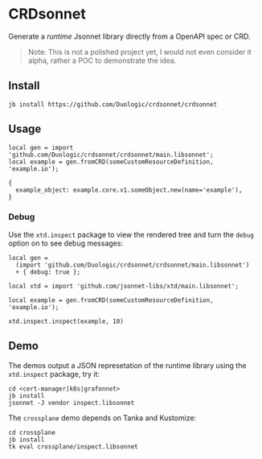 # CRDsonnet

Generate a *runtime* Jsonnet library directly from a OpenAPI spec or CRD.

> Note: This is not a polished project yet, I would not even consider it alpha, rather a
> POC to demonstrate the idea.

## Install

```console
jb install https://github.com/Duologic/crdsonnet/crdsonnet
```

## Usage

```jsonnet
local gen = import 'github.com/Duologic/crdsonnet/crdsonnet/main.libsonnet';
local example = gen.fromCRD(someCustomResourceDefinition, 'example.io');

{
  example_object: example.core.v1.someObject.new(name='example'),
}
```

### Debug

Use the `xtd.inspect` package to view the rendered tree and turn the `debug` option on to
see debug messages:

```jsonnet
local gen =
  (import 'github.com/Duologic/crdsonnet/crdsonnet/main.libsonnet')
  + { debug: true };

local xtd = import 'github.com/jsonnet-libs/xtd/main.libsonnet';

local example = gen.fromCRD(someCustomResourceDefinition, 'example.io');

xtd.inspect.inspect(example, 10)
```

## Demo

The demos output a JSON represetation of the runtime library using the `xtd.inspect`
package, try it:

```
cd <cert-manager|k8s|grafonnet>
jb install
jsonnet -J vendor inspect.libsonnet
```

The `crossplane` demo depends on Tanka and Kustomize:

```
cd crossplane
jb install
tk eval crossplane/inspect.libsonnet
```
